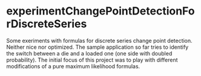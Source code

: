 experimentChangePointDetectionForDiscreteSeries
===============================================

Some exeriments with formulas for discrete series change point detection. Neither nice nor optimized. 
The sample application so far tries to identify the switch between a die and a loaded one (one side with doubled probability).
The initial focus of this project was to play with different modifications of a pure maximum likelihood formulas.
